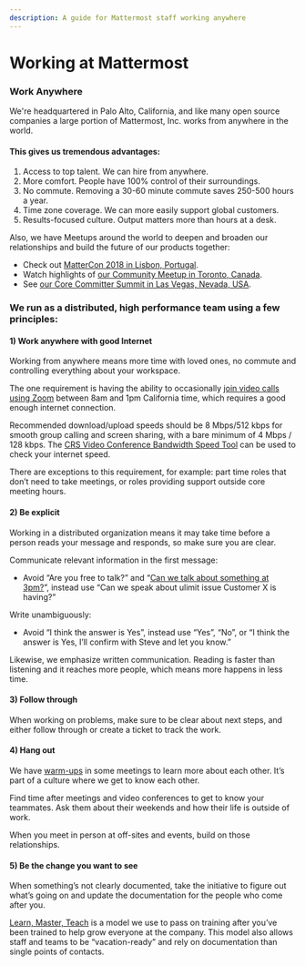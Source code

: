 ```yaml
---
description: A guide for Mattermost staff working anywhere
---
```


# Working at Mattermost

### **Work Anywhere**

We're headquartered in Palo Alto, California, and like many open source companies a large portion of Mattermost, Inc. works from anywhere in the world. 

#### **This gives us tremendous advantages:** 

1. Access to top talent. We can hire from anywhere.
2. More comfort. People have 100% control of their surroundings.
3. No commute. Removing a 30-60 minute commute saves 250-500 hours a year.
4. Time zone coverage. We can more easily support global customers.
5. Results-focused culture. Output matters more than hours at a desk.

Also, we have Meetups around the world to deepen and broaden our relationships and build the future of our products together:

* Check out [MatterCon 2018 in Lisbon, Portugal](https://www.youtube.com/watch?v=CZXaYttz3NA&feature=youtu.be).
* Watch highlights of [our Community Meetup in Toronto, Canada](https://www.youtube.com/watch?v=5c9oJdbXrMU).
* See [our Core Committer Summit in Las Vegas, Nevada, USA](https://www.youtube.com/watch?v=_RpmrM-5UFY).

### **We run as a distributed, high performance team using a few principles:**

#### **1\) Work anywhere with good Internet**

Working from anywhere means more time with loved ones, no commute and controlling everything about your workspace.

The one requirement is having the ability to occasionally [join video calls using Zoom](https://support.zoom.us/hc/en-us/articles/201362023-System-Requirements-for-PC-Mac-and-Linux) between 8am and 1pm California time, which requires a good enough internet connection.

Recommended download/upload speeds should be 8 Mbps/512 kbps for smooth group calling and screen sharing, with a bare minimum of 4 Mbps / 128 kbps. The [CRS Video Conference Bandwidth Speed Tool](http://speed.conferenceroomsystems.com/) can be used to check your internet speed.

There are exceptions to this requirement, for example: part time roles that don’t need to take meetings, or roles providing support outside core meeting hours.

#### **2\) Be explicit**

Working in a distributed organization means it may take time before a person reads your message and responds, so make sure you are clear.

Communicate relevant information in the first message:

* Avoid “Are you free to talk?” and “[Can we talk about something at 3pm?](https://www.nytimes.com/2015/08/16/jobs/when-youre-in-charge-your-whisper-may-feel-like-a-shout.html?_r=0)”, instead use “Can we speak about ulimit issue Customer X is having?”

Write unambiguously:

* Avoid “I think the answer is Yes”, instead use “Yes”, “No”, or “I think the answer is Yes, I’ll confirm with Steve and let you know.”

Likewise, we emphasize written communication. Reading is faster than listening and it reaches more people, which means more happens in less time.

#### **3\) Follow through**

When working on problems, make sure to be clear about next steps, and either follow through or create a ticket to track the work.

#### **4\) Hang out**

We have [warm-ups](https://docs.mattermost.com/process/training.html#warm-ups) in some meetings to learn more about each other. It’s part of a culture where we get to know each other.

Find time after meetings and video conferences to get to know your teammates. Ask them about their weekends and how their life is outside of work.

When you meet in person at off-sites and events, build on those relationships.

#### **5\) Be the change you want to see**

When something’s not clearly documented, take the initiative to figure out what’s going on and update the documentation for the people who come after you.

[Learn, Master, Teach](https://docs.mattermost.com/process/training.html#learn-master-teach) is a model we use to pass on training after you’ve been trained to help grow everyone at the company. This model also allows staff and teams to be “vacation-ready” and rely on documentation than single points of contacts.  


